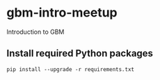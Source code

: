 # gbm-intro-meetup
Introduction to GBM

## Install required Python packages
	pip install --upgrade -r requirements.txt
